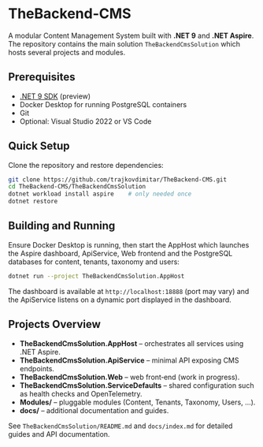# TheBackend-CMS

A modular Content Management System built with **.NET 9** and **.NET Aspire**.
The repository contains the main solution `TheBackendCmsSolution` which hosts
several projects and modules.

## Prerequisites

- [.NET 9 SDK](https://dotnet.microsoft.com/download/dotnet/9.0) (preview)
- Docker Desktop for running PostgreSQL containers
- Git
- Optional: Visual Studio 2022 or VS Code

## Quick Setup

Clone the repository and restore dependencies:

```bash
git clone https://github.com/trajkovdimitar/TheBackend-CMS.git
cd TheBackend-CMS/TheBackendCmsSolution
dotnet workload install aspire    # only needed once
dotnet restore
```

## Building and Running

Ensure Docker Desktop is running, then start the AppHost which launches the
Aspire dashboard, ApiService, Web frontend and the PostgreSQL databases for
content, tenants, taxonomy and users:

```bash
dotnet run --project TheBackendCmsSolution.AppHost
```

The dashboard is available at `http://localhost:18888` (port may vary) and the
ApiService listens on a dynamic port displayed in the dashboard.

## Projects Overview

- **TheBackendCmsSolution.AppHost** – orchestrates all services using .NET
  Aspire.
- **TheBackendCmsSolution.ApiService** – minimal API exposing CMS endpoints.
- **TheBackendCmsSolution.Web** – web front‑end (work in progress).
- **TheBackendCmsSolution.ServiceDefaults** – shared configuration such as
  health checks and OpenTelemetry.
- **Modules/** – pluggable modules (Content, Tenants, Taxonomy, Users, …).
- **docs/** – additional documentation and guides.

See `TheBackendCmsSolution/README.md` and `docs/index.md` for detailed guides
and API documentation.
